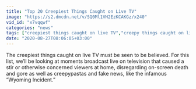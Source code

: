```yaml
---
title: "Top 20 Creepiest Things Caught on Live TV"
image: "https://s2.dmcdn.net/v/SQ0Ml1VH2EzKCAKGz/x240"
vid_id: "x7vqqwf"
categories: "news"
tags: ["creepiest things caught on live TV","creepy things caught on live TV","craziest things caught on live TV"]
date: "2020-08-27T08:06:05+03:00"
---
```

The creepiest things caught on live TV must be seen to be believed. For this list, we’ll be looking at moments broadcast live on television that caused a stir or otherwise concerned viewers at home, disregarding on-screen death and gore as well as creepypastas and fake news, like the infamous “Wyoming Incident.”
